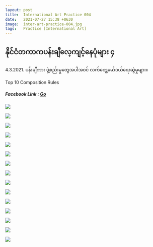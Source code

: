```yaml
---
layout: post
title:  International Art Practice 004
date:   2021-07-27 15:38 +0630
image:  inter-art-practice-004.jpg
tags:   Practice [International Art]
---
```

## နိုင်ငံတကာကပန်းချီလေ့ကျင့်နေပုံများ ၄
4.3.2021. ပန်းချီကား ဖွဲ့စည်းမှုတွေအပါအဝင် လက်တွေ့မော်ဒယ်ရေးဆွဲမှုများ။

Top 10 Composition Rules
##### Facebook Link : [Go](https://www.facebook.com/groups/243207936740930/posts/358500161878373/)

![]({{site.baseurl}}/img/inter-art-practice-004/01.jpg)

![]({{site.baseurl}}/img/inter-art-practice-004/15.jpg)

![]({{site.baseurl}}/img/inter-art-practice-004/02.jpg)

![]({{site.baseurl}}/img/inter-art-practice-004/03.jpg)

![]({{site.baseurl}}/img/inter-art-practice-004/04.jpg)

![]({{site.baseurl}}/img/inter-art-practice-004/05.jpg)

![]({{site.baseurl}}/img/inter-art-practice-004/06.jpg)

![]({{site.baseurl}}/img/inter-art-practice-004/07.jpg)

![]({{site.baseurl}}/img/inter-art-practice-004/08.jpg)

![]({{site.baseurl}}/img/inter-art-practice-004/09.jpg)

![]({{site.baseurl}}/img/inter-art-practice-004/10.jpg)

![]({{site.baseurl}}/img/inter-art-practice-004/11.jpg)

![]({{site.baseurl}}/img/inter-art-practice-004/12.jpg)

![]({{site.baseurl}}/img/inter-art-practice-004/13.jpg)

![]({{site.baseurl}}/img/inter-art-practice-004/14.jpg)
